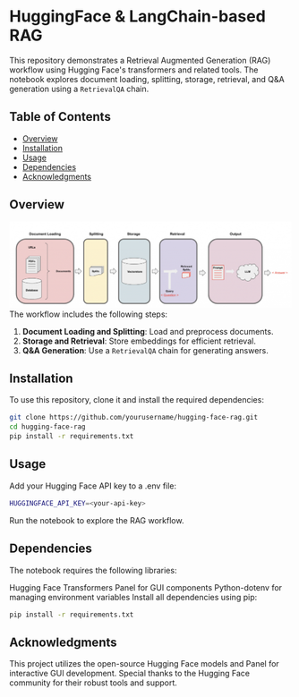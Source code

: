 # HuggingFace & LangChain-based RAG

This repository demonstrates a Retrieval Augmented Generation (RAG) workflow using Hugging Face's transformers and related tools. The notebook explores document loading, splitting, storage, retrieval, and Q&A generation using a `RetrievalQA` chain.

## Table of Contents

- [Overview](#overview)
- [Installation](#installation)
- [Usage](#usage)
- [Dependencies](#dependencies)
- [Acknowledgments](#acknowledgments)

## Overview
![Overview](overview.png)
The workflow includes the following steps:
1. **Document Loading and Splitting**: Load and preprocess documents.
2. **Storage and Retrieval**: Store embeddings for efficient retrieval.
3. **Q&A Generation**: Use a `RetrievalQA` chain for generating answers.


## Installation

To use this repository, clone it and install the required dependencies:

```bash
git clone https://github.com/yourusername/hugging-face-rag.git
cd hugging-face-rag
pip install -r requirements.txt
```
## Usage
Add your Hugging Face API key to a .env file:
```bash
HUGGINGFACE_API_KEY=<your-api-key>
```
Run the notebook to explore the RAG workflow.

## Dependencies
The notebook requires the following libraries:

Hugging Face Transformers
Panel for GUI components
Python-dotenv for managing environment variables
Install all dependencies using pip:
```bash
pip install -r requirements.txt
```
## Acknowledgments
This project utilizes the open-source Hugging Face models and Panel for interactive GUI development. Special thanks to the Hugging Face community for their robust tools and support.


